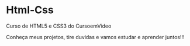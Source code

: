 # Html-Css
Curso de HTML5 e CSS3 do CursoemVideo

Conheça meus projetos, tire duvidas e vamos estudar e aprender juntos!!!